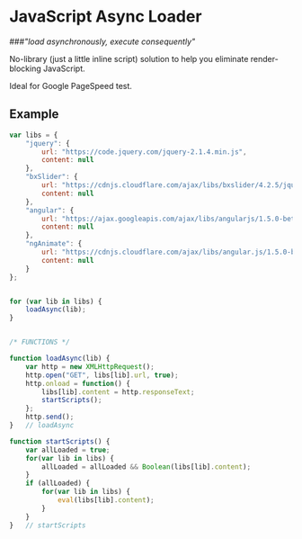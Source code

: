 # JavaScript Async Loader

###_"load asynchronously, execute consequently"_

No-library (just a little inline script) solution to help you eliminate render-blocking JavaScript. 

Ideal for Google PageSpeed test.

## Example

```js
var libs = {
    "jquery": {
        url: "https://code.jquery.com/jquery-2.1.4.min.js",
        content: null
    },
    "bxSlider": {
        url: "https://cdnjs.cloudflare.com/ajax/libs/bxslider/4.2.5/jquery.bxslider.min.js",
        content: null
    },
    "angular": {
        url: "https://ajax.googleapis.com/ajax/libs/angularjs/1.5.0-beta.2/angular.min.js",
        content: null
    },
    "ngAnimate": {
        url: "https://cdnjs.cloudflare.com/ajax/libs/angular.js/1.5.0-beta.2/angular-animate.min.js",
        content: null
    }
};


for (var lib in libs) {
    loadAsync(lib);
}


/* FUNCTIONS */

function loadAsync(lib) {
    var http = new XMLHttpRequest();
    http.open("GET", libs[lib].url, true);
    http.onload = function() {
        libs[lib].content = http.responseText;
        startScripts();
    };
    http.send();
}   // loadAsync

function startScripts() {
    var allLoaded = true;
    for(var lib in libs) {
        allLoaded = allLoaded && Boolean(libs[lib].content);
    }
    if (allLoaded) {
        for(var lib in libs) {
            eval(libs[lib].content);
        }
    }
}   // startScripts
```
